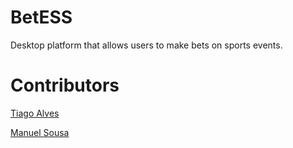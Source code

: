 # BetESS
Desktop platform that allows users to make bets on sports events.

# Contributors

[Tiago Alves](https://github.com/tdda)

[Manuel Sousa](https://github.com/MGCSousa)
